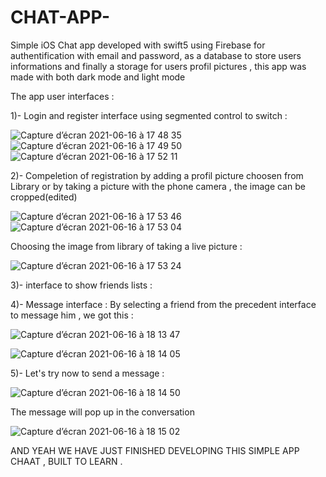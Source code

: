 
# CHAT-APP-
Simple iOS Chat app developed with swift5 using Firebase for authentification with email and password, as a database to store users informations and finally a storage for users profil pictures , this app was made with both dark mode and light mode 

The app user interfaces : 


1)- Login and register interface using segmented control to switch :



![Capture d’écran 2021-06-16 à 17 48 35](https://user-images.githubusercontent.com/51541884/122261728-97c74000-cecc-11eb-8652-875c2fa33373.png)        
![Capture d’écran 2021-06-16 à 17 49 50](https://user-images.githubusercontent.com/51541884/122261757-9dbd2100-cecc-11eb-8af4-826bb43070f5.png)       
![Capture d’écran 2021-06-16 à 17 52 11](https://user-images.githubusercontent.com/51541884/122261780-a3b30200-cecc-11eb-8460-97a555fd3d9f.png)





2)- Compeletion of registration by adding a profil picture choosen from Library or by taking a picture with the phone camera , the image can be cropped(edited) 



![Capture d’écran 2021-06-16 à 17 53 46](https://user-images.githubusercontent.com/51541884/122261811-ad3c6a00-cecc-11eb-8e30-8ecbe2dadaf6.png)   
![Capture d’écran 2021-06-16 à 17 53 04](https://user-images.githubusercontent.com/51541884/122261862-b3324b00-cecc-11eb-8c19-360b51fe572c.png)


Choosing the image from library of taking a live picture : 

![Capture d’écran 2021-06-16 à 17 53 24](https://user-images.githubusercontent.com/51541884/122261893-b7f6ff00-cecc-11eb-9eac-37dded1d98fd.png)




3)- interface to show friends lists : 






4)- Message interface :
 By selecting a friend from the precedent interface to message him , we got this : 
 
 ![Capture d’écran 2021-06-16 à 18 13 47](https://user-images.githubusercontent.com/51541884/122264057-05746b80-cecf-11eb-94b1-29923ab4df6f.png)

 ![Capture d’écran 2021-06-16 à 18 14 05](https://user-images.githubusercontent.com/51541884/122264472-7b78d280-cecf-11eb-9472-a2e1adc953fa.png)


5)- Let's try now to send a message : 

![Capture d’écran 2021-06-16 à 18 14 50](https://user-images.githubusercontent.com/51541884/122264196-289f1b00-cecf-11eb-9736-17603c7d8fb8.png)

The message will pop up in the conversation 

![Capture d’écran 2021-06-16 à 18 15 02](https://user-images.githubusercontent.com/51541884/122264199-29d04800-cecf-11eb-8616-2b6c5be0551e.png)

AND YEAH WE HAVE JUST FINISHED DEVELOPING THIS SIMPLE APP CHAAT , BUILT TO LEARN .










